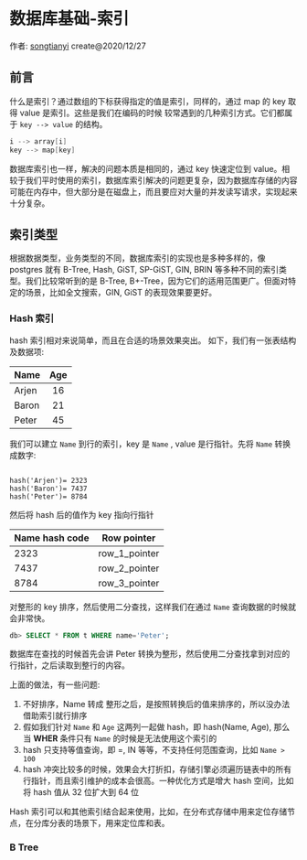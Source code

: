 # 数据库基础-索引

作者: [songtianyi](http://songtianyi.info) create@2020/12/27

## 前言

什么是索引？通过数组的下标获得指定的值是索引，同样的，通过 map 的 key 取得 value 是索引。这些是我们在编码的时候
较常遇到的几种索引方式。它们都属于 `key --> value` 的结构。

``` c
i --> array[i]
key --> map[key]
```

数据库索引也一样，解决的问题本质是相同的，通过 key 快速定位到 value。相较于我们平时使用的索引，数据库索引解决的问题更复杂，因为数据库存储的内容可能在内存中，但大部分是在磁盘上，而且要应对大量的并发读写请求，实现起来十分复杂。

## 索引类型

根据数据类型，业务类型的不同，数据库索引的实现也是多种多样的，像 postgres 就有 B-Tree, Hash, GiST, SP-GiST, GIN, BRIN 等多种不同的索引类型。我们比较常听到的是 B-Tree, B+-Tree，因为它们的适用范围更广。但面对特定的场景，比如全文搜索，GIN, GiST 的表现效果要更好。

### Hash 索引

hash 索引相对来说简单，而且在合适的场景效果突出。
如下，我们有一张表结构及数据项:

| Name  | Age  |
| :---- | :--: |
| Arjen | 16 |
| Baron | 21 |
| Peter | 45 |

我们可以建立 `Name` 到行的索引，key 是 `Name` , value 是行指针。先将 `Name` 转换成数字:

``` 

hash('Arjen')= 2323
hash('Baron')= 7437
hash('Peter')= 8784
```

然后将 hash 后的值作为 key 指向行指针

| Name hash code  | Row pointer  |
| :---- | :--: |
| 2323 | row_1_pointer |
| 7437 | row_2_pointer |
| 8784 | row_3_pointer |

对整形的 key 排序，然后使用二分查找，这样我们在通过 `Name` 查询数据的时候就会非常快。

``` sql
db> SELECT * FROM t WHERE name='Peter';
```

数据库在查找的时候首先会讲 Peter 转换为整形，然后使用二分查找拿到对应的行指针，之后读取到整行的内容。

上面的做法，有一些问题:

1. 不好排序，Name 转成 整形之后，是按照转换后的值来排序的，所以没办法借助索引就行排序
2. 假如我们针对 `Name` 和 `Age` 这两列一起做 hash，即 hash(Name, Age), 那么当 **WHER** 条件只有 `Name` 的时候是无法使用这个索引的
3. hash 只支持等值查询，即 =, IN 等等，不支持任何范围查询，比如 `Name > 100`
4. hash 冲突比较多的时候，效果会大打折扣，存储引擎必须遍历链表中的所有行指针，而且索引维护的成本会很高。一种优化方式是增大 hash 空间，比如将 hash 值从 32 位扩大到 64 位

Hash 索引可以和其他索引结合起来使用，比如，在分布式存储中用来定位存储节点，在分库分表的场景下，用来定位库和表。

### B Tree
